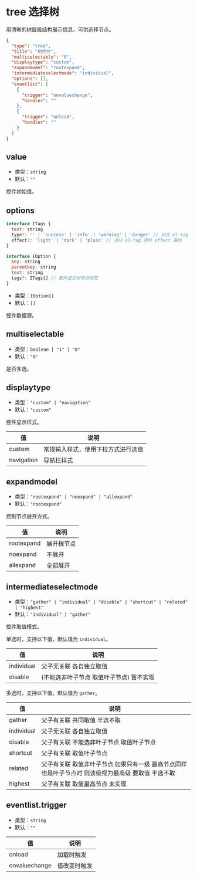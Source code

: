 # tree 选择树
用清晰的树层级结构展示信息，可供选择节点。

```json
{
  "type": "tree",
  "title": "树控件",
  "multiselectable": "0",
  "displaytype": "custom",
  "expandmodel": "rootexpand",
  "intermediateselectmode": "individual",
  "options": [],
  "eventlist": [
    {
      "trigger": "onvaluechange",
      "handler": ""
    },
    {
      "trigger": "onload",
      "handler": ""
    }
  ]
}
```

## value
+ 类型：`string`
+ 默认：`""`

控件初始值。


## options
```javascript
interface ITags {
  text: string
  type?: '' | 'success' | 'info' | 'warning' | 'danger' // 对应 el-tag 控件 type 属性
  effect?: 'light' | 'dark' | 'plain' // 对应 el-tag 控件 effect 属性
}

interface IOption {
  key: string
  parentkey: string
  text: string
  tags?: ITags[] // 额外显示树节点标签
}
```
+ 类型：`IOption[]`
+ 默认：`[]`

控件数据源。

## multiselectable
+ 类型：`boolean | "1" | "0"`
+ 默认：`"0"`

是否多选。

## displaytype
+ 类型：`"custom" | "navigation"`
+ 默认：`"custom"`

控件显示样式。

| 值 | 说明 |
| ---- | ---- |
| custom | 常规输入样式，使用下拉方式进行选值 |
| navigation | 导航栏样式 |

## expandmodel
+ 类型：`"rootexpand" | "noexpand" | "allexpand"`
+ 默认：`"rootexpand"`

控制节点展开方式。

| 值 | 说明 |
| ---- | ---- |
| rootexpand | 展开根节点 |
| noexpand | 不展开 |
| allexpand | 全部展开 |

## intermediateselectmode
+ 类型：`"gather" | "individual" | "disable" | "shortcut" | "related" | "highest"`
+ 默认：`"individual" | "gather"`

控件取值模式。

单选时，支持以下值，默认值为 `individual`。

| 值 | 说明 |
| ---- | ---- |
| individual | 父子无关联 各自独立取值 |
| disable | (不能选非叶子节点 取值叶子节点) 暂不实现 |

多选时，支持以下值，默认值为 `gather`。

| 值 | 说明 |
| ---- | ---- |
| gather | 父子有关联 共同取值 半选不取 |
| individual | 父子无关联 各自独立取值 |
| disable | 父子有关联 不能选非叶子节点 取值叶子节点 |
| shortcut | 父子有关联 取值叶子节点 |
| related | 父子有关联 取值非叶子节点 如果只有一级 最高节点同样也是叶子节点时 则该级视为最高级 要取值 半选不取 |
| highest | 父子有关联 取值最高节点 未实现 |

## eventlist.trigger
+ 类型：`string`
+ 默认：`""`

| 值 | 说明 |
| ---- | ---- |
| onload | 加载时触发 |
| onvaluechange | 值改变时触发 |
